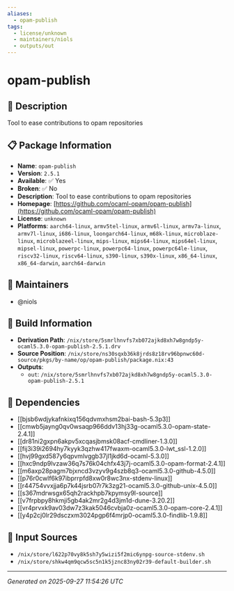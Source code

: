 ```yaml
---
aliases:
  - opam-publish
tags:
  - license/unknown
  - maintainers/niols
  - outputs/out
---
```


# opam-publish

## 📝 Description

Tool to ease contributions to opam repositories

## 📋 Package Information

- **Name**: `opam-publish`
- **Version**: `2.5.1`
- **Available**: ✅ Yes
- **Broken**: ✅ No
- **Description**: Tool to ease contributions to opam repositories
- **Homepage**: [https://github.com/ocaml-opam/opam-publish](https://github.com/ocaml-opam/opam-publish)
- **License**: `unknown`
- **Platforms**: `aarch64-linux`, `armv5tel-linux`, `armv6l-linux`, `armv7a-linux`, `armv7l-linux`, `i686-linux`, `loongarch64-linux`, `m68k-linux`, `microblaze-linux`, `microblazeel-linux`, `mips-linux`, `mips64-linux`, `mips64el-linux`, `mipsel-linux`, `powerpc-linux`, `powerpc64-linux`, `powerpc64le-linux`, `riscv32-linux`, `riscv64-linux`, `s390-linux`, `s390x-linux`, `x86_64-linux`, `x86_64-darwin`, `aarch64-darwin`
## 👥 Maintainers

- @niols


## 🔧 Build Information

- **Derivation Path**: `/nix/store/5smrlhnvfs7xb072ajkd8xh7w8gndp5y-ocaml5.3.0-opam-publish-2.5.1.drv`
- **Source Position**: `/nix/store/ns30sqxb36k8jrds8z18rv96bpnwc60d-source/pkgs/by-name/op/opam-publish/package.nix:43`
- **Outputs**:
  - `out`:  `/nix/store/5smrlhnvfs7xb072ajkd8xh7w8gndp5y-ocaml5.3.0-opam-publish-2.5.1`

## 🔗 Dependencies

- [[bjsb6wdjykafnkixq156qdvmxhsm2bai-bash-5.3p3]]
- [[cmwb5jayng0qv0wsaqp966ddv13hj33g-ocaml5.3.0-opam-state-2.4.1]]
- [[dr81ni2gxpn6akpv5xcqasjbmsk08acf-cmdliner-1.3.0]]
- [[fij3i39i2694hy7kyyk3qzhw417fwaxm-ocaml5.3.0-lwt_ssl-1.2.0]]
- [[hvj99gxd587y6qpvmlvggb37jl1jkd6d-ocaml-5.3.0]]
- [[hxc9ndp9lvzaw36q7s76k04chfx43j7j-ocaml5.3.0-opam-format-2.4.1]]
- [[m6axp28pagm7bjxncd3vzyv9g4szb8q3-ocaml5.3.0-github-4.5.0]]
- [[p76r0cwlf6k97ibprrpfd8xw0r8wc3nx-stdenv-linux]]
- [[r44754vvxjja6p7k44jsrb07r7k3zg21-ocaml5.3.0-github-unix-4.5.0]]
- [[s367mdrwsgx65qh2rackhpb7kpymsy9l-source]]
- [[v7frpbpy8hkmji5gb4ak2mr2g4d3jm1d-dune-3.20.2]]
- [[vr4prvxk9av03dw7z3kak5046cvbja0z-ocaml5.3.0-opam-core-2.4.1]]
- [[y4p2cj0lr29dsczxm3024pgp6f4mrjp0-ocaml5.3.0-findlib-1.9.8]]

## 📁 Input Sources

- `/nix/store/l622p70vy8k5sh7y5wizi5f2mic6ynpg-source-stdenv.sh`
- `/nix/store/shkw4qm9qcw5sc5n1k5jznc83ny02r39-default-builder.sh`

---
*Generated on 2025-09-27 11:54:26 UTC*
